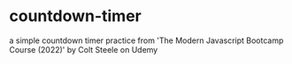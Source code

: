 # countdown-timer
a simple countdown timer practice from 'The Modern Javascript Bootcamp Course (2022)' by Colt Steele on Udemy
